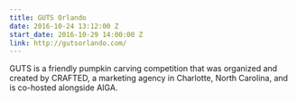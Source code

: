 ```yaml
---
title: GUTS Orlando
date: 2016-10-24 13:12:00 Z
start_date: 2016-10-29 14:00:00 Z
link: http://gutsorlando.com/
---
```


GUTS is a friendly pumpkin carving competition that was organized and created by CRAFTED, a marketing agency in Charlotte, North Carolina, and is co-hosted alongside AIGA. 